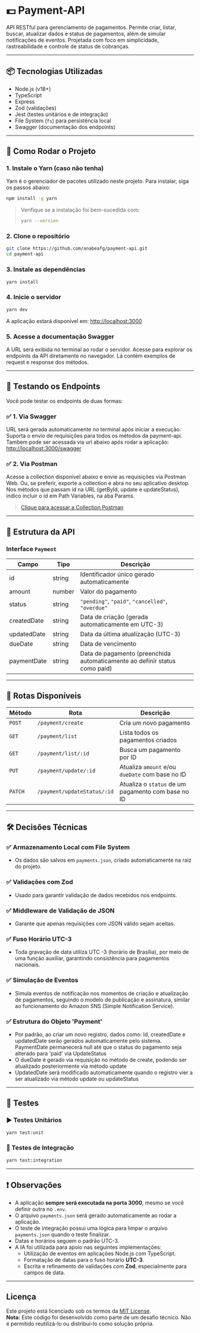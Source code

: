# 💵 Payment-API

API RESTful para gerenciamento de pagamentos. Permite criar, listar, buscar, atualizar dados e status de pagamentos, além de simular notificações de eventos. Projetada com foco em simplicidade, rastreabilidade e controle de status de cobranças.

---

## 📦 Tecnologias Utilizadas

- Node.js (v18+)
- TypeScript
- Express
- Zod (validações)
- Jest (testes unitários e de integração)
- File System (`fs`) para persistência local
- Swagger (documentação dos endpoints)

---

## 🚀 Como Rodar o Projeto

### 1. Instale o Yarn (caso não tenha)

Yarn é o gerenciador de pacotes utilizado neste projeto. Para instalar, siga os passos abaixo:

```bash
npm install -g yarn
```

> Verifique se a instalação foi bem-sucedida com:
>
> ```bash
> yarn --version
> ```

### 2. Clone o repositório

```bash
git clone https://github.com/anabeafg/payment-api.git
cd payment-api
```

### 3. Instale as dependências

```bash
yarn install
```

### 4. Inicie o servidor

```bash
yarn dev
```

A aplicação estará disponível em: [http://localhost:3000](http://localhost:3000)

### 5. Acesse a documentação Swagger

A URL será exibida no terminal ao rodar o servidor. Acesse para explorar os endpoints da API diretamente no navegador. Lá contém exemplos de request e response dos métodos. 

---

## 🧪 Testando os Endpoints

Você pode testar os endpoints de duas formas:

### ✅ 1. Via Swagger

URL será gerada automaticamente no terminal após iniciar a execução. Suporta o envio de requisições para todos os métodos da payment-api.
Tambem pode ser acessada via url abaixo após rodar a aplicação:
[http://localhost:3000/swagger](http://localhost:3000/swagger)

### ✅ 2. Via Postman

Acesse a collection disponível abaixo e envie as requisições via Postman Web. Ou, se preferir, exporte a collection e abra no seu aplicativo desktop. Nos métodos que passam id na URL (getById, update e updateStatus), indico incluir o id em Path Variables, na aba Params.

> [Clique para acessar a Collection Postman](https://www.postman.com/anabea08/payment-api/collection/u8t9g0p/payment-api-collection?action=share&creator=32886418)

---

## 📂 Estrutura da API

### Interface `Payment`

| Campo         | Tipo      | Descrição                                                                 |
|---------------|-----------|---------------------------------------------------------------------------|
| id            | string    | Identificador único gerado automaticamente                                |
| amount        | number    | Valor do pagamento                                                        |
| status        | string    | `"pending"`, `"paid"`, `"cancelled"`, `"overdue"`                         |
| createdDate   | string    | Data de criação (gerada automaticamente em UTC-3)                         |
| updatedDate   | string    | Data da última atualização (UTC-3)                                        |
| dueDate       | string    | Data de vencimento                                                        |
| paymentDate   | string    | Data de pagamento (preenchida automaticamente ao definir status como paid)|

---

## 📌 Rotas Disponíveis

| Método  | Rota                            | Descrição                                                       |
|---------|----------------------------------|-----------------------------------------------------------------|
| `POST`  | `/payment/create`              | Cria um novo pagamento                                          |
| `GET`   | `/payment/list`                | Lista todos os pagamentos criados                              |
| `GET`   | `/payment/list/:id`            | Busca um pagamento por ID                                       |
| `PUT`   | `/payment/update/:id`          | Atualiza `amount` e/ou `dueDate` com base no ID                 |
| `PATCH` | `/payment/updateStatus/:id`    | Atualiza o `status` de um pagamento com base no ID             |

---

## 🛠️ Decisões Técnicas

### ✅ Armazenamento Local com File System

- Os dados são salvos em `payments.json`, criado automaticamente na raiz do projeto.

### ✅ Validações com Zod

- Usado para garantir validação de dados recebidos nos endpoints.

### ✅ Middleware de Validação de JSON

- Garante que apenas requisições com JSON válido sejam aceitas.

### ✅ Fuso Horário UTC-3

- Toda gravação de data utiliza UTC -3 (horário de Brasília), por meio de uma função auxiliar, garantindo consistência para pagamentos nacionais.

### ✅ Simulação de Eventos

- Simula eventos de notificação nos momentos de criação e atualização de pagamentos, seguindo o modelo de publicação e assinatura, similar ao funcionamento do Amazon SNS (Simple Notification Service).

### ✅ Estrutura do Objeto 'Payment'

- Por padrão, ao criar um novo registro, dados como: Id, createdDate e updatedDate serão gerados automaticamente pelo sistema. PaymentDate permanecerá null até que o status do pagamento seja alterado para 'paid' via UpdateStatus
- O dueDate é gerado via requisição no método de create, podendo ser atualizado posteriormente via método update
- UpdatedDate será modificado automaticamente quando o registro vier a ser atualizado via método update ou updateStatus
---

## 🧪 Testes

### ▶️ Testes Unitários

```bash
yarn test:unit
```

### 🔁 Testes de Integração

```bash
yarn test:integration
```

---

## ❗ Observações

- A aplicação **sempre será executada na porta 3000**, mesmo se você definir outra no `.env`.
- O arquivo `payments.json` será gerado automaticamente ao rodar a aplicação.
- O teste de integração possui uma lógica para limpar o arquivo `payments.json` quando o teste finalizar.
- Datas e horários seguem o padrão UTC-3.
- A IA foi utilizada para apoio nas seguintes implementações:
  - Utilização de eventos em aplicações Node.js com TypeScript.
  - Formatação de datas para o fuso horário **UTC-3**.
  - Escrita e refinamento de validações com **Zod**, especialmente para campos de data.

---

## Licença

Este projeto está licenciado sob os termos da [MIT License](./LICENSE).  
**Nota:** Este código foi desenvolvido como parte de um desafio técnico. Não é permitido reutilizá-lo ou distribuí-lo como solução própria.
